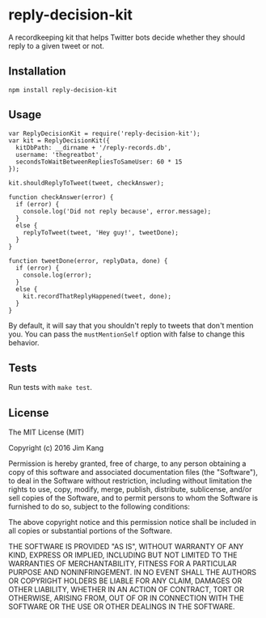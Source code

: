 reply-decision-kit
==================

A recordkeeping kit that helps Twitter bots decide whether they should reply to a given tweet or not.

Installation
------------

    npm install reply-decision-kit

Usage
-----

    var ReplyDecisionKit = require('reply-decision-kit');
    var kit = ReplyDecisionKit({
      kitDbPath: __dirname + '/reply-records.db',
      username: 'thegreatbot',
      secondsToWaitBetweenRepliesToSameUser: 60 * 15
    });

    kit.shouldReplyToTweet(tweet, checkAnswer);

    function checkAnswer(error) {        
      if (error) {
        console.log('Did not reply because', error.message);
      }
      else {
        replyToTweet(tweet, 'Hey guy!', tweetDone);
      }
    }

    function tweetDone(error, replyData, done) {
      if (error) {
        console.log(error);
      }
      else {
        kit.recordThatReplyHappened(tweet, done);
      }
    }

By default, it will say that you shouldn't reply to tweets that don't mention you. You can pass the `mustMentionSelf` option with false to change this behavior.

Tests
-----

Run tests with `make test`.

License
-------

The MIT License (MIT)

Copyright (c) 2016 Jim Kang

Permission is hereby granted, free of charge, to any person obtaining a copy
of this software and associated documentation files (the "Software"), to deal
in the Software without restriction, including without limitation the rights
to use, copy, modify, merge, publish, distribute, sublicense, and/or sell
copies of the Software, and to permit persons to whom the Software is
furnished to do so, subject to the following conditions:

The above copyright notice and this permission notice shall be included in
all copies or substantial portions of the Software.

THE SOFTWARE IS PROVIDED "AS IS", WITHOUT WARRANTY OF ANY KIND, EXPRESS OR
IMPLIED, INCLUDING BUT NOT LIMITED TO THE WARRANTIES OF MERCHANTABILITY,
FITNESS FOR A PARTICULAR PURPOSE AND NONINFRINGEMENT. IN NO EVENT SHALL THE
AUTHORS OR COPYRIGHT HOLDERS BE LIABLE FOR ANY CLAIM, DAMAGES OR OTHER
LIABILITY, WHETHER IN AN ACTION OF CONTRACT, TORT OR OTHERWISE, ARISING FROM,
OUT OF OR IN CONNECTION WITH THE SOFTWARE OR THE USE OR OTHER DEALINGS IN
THE SOFTWARE.
